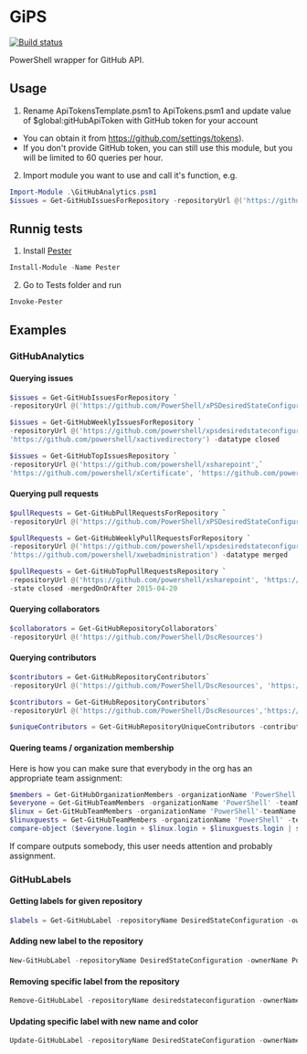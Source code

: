 # GiPS
[![Build status](https://ci.appveyor.com/api/projects/status/x4g36pbltk67l0n5?svg=true)](https://ci.appveyor.com/project/PowerShell/gips)

PowerShell wrapper for GitHub API.

## Usage
1) Rename ApiTokensTemplate.psm1 to ApiTokens.psm1 and update value of $global:gitHubApiToken with GitHub token for your account
  * You can obtain it from https://github.com/settings/tokens). 
  * If you don't provide GitHub token, you can still use this module, but you will be limited to 60 queries per hour. 
 
2) Import module you want to use and call it's function, e.g.

 ```powershell
Import-Module .\GitHubAnalytics.psm1
$issues = Get-GitHubIssuesForRepository -repositoryUrl @('https://github.com/PowerShell/GitHubKit')
```


## Runnig tests
1) Install [Pester](http://www.powershellgallery.com/packages/Pester/3.4.0) 

```powershell
Install-Module -Name Pester 
```

2) Go to Tests folder and run

```powershell
Invoke-Pester
```


## Examples

### GitHubAnalytics

#### Querying issues

```powershell
$issues = Get-GitHubIssuesForRepository `
-repositoryUrl @('https://github.com/PowerShell/xPSDesiredStateConfiguration')
```

```powershell
$issues = Get-GitHubWeeklyIssuesForRepository `
-repositoryUrl @('https://github.com/powershell/xpsdesiredstateconfiguration',`
'https://github.com/powershell/xactivedirectory') -datatype closed
```

```powershell
$issues = Get-GitHubTopIssuesRepository `
-repositoryUrl @('https://github.com/powershell/xsharepoint',`
'https://github.com/powershell/xCertificate', 'https://github.com/powershell/xwebadministration') -state open
```

#### Querying pull requests

```powershell
$pullRequests = Get-GitHubPullRequestsForRepository `
-repositoryUrl @('https://github.com/PowerShell/xPSDesiredStateConfiguration')
```

```powershell
$pullRequests = Get-GitHubWeeklyPullRequestsForRepository `
-repositoryUrl @('https://github.com/powershell/xpsdesiredstateconfiguration',`
'https://github.com/powershell/xwebadministration') -datatype merged
```

```powershell
$pullRequests = Get-GitHubTopPullRequestsRepository `
-repositoryUrl @('https://github.com/powershell/xsharepoint', 'https://github.com/powershell/xwebadministration')`
-state closed -mergedOnOrAfter 2015-04-20
```

#### Querying collaborators

```powershell
$collaborators = Get-GitHubRepositoryCollaborators`
-repositoryUrl @('https://github.com/PowerShell/DscResources')
```

#### Querying contributors

```powershell
$contributors = Get-GitHubRepositoryContributors`
-repositoryUrl @('https://github.com/PowerShell/DscResources', 'https://github.com/PowerShell/xWebAdministration')
```

```powershell
$contributors = Get-GitHubRepositoryContributors`
-repositoryUrl @('https://github.com/PowerShell/DscResources','https://github.com/PowerShell/xWebAdministration')

$uniqueContributors = Get-GitHubRepositoryUniqueContributors -contributors $contributors
```

#### Quering teams / organization membership

Here is how you can make sure that everybody in the org has an appropriate team assignment:
```powershell
$members = Get-GitHubOrganizationMembers -organizationName 'PowerShell'
$everyone = Get-GitHubTeamMembers -organizationName 'PowerShell' -teamName Everyone
$linux = Get-GitHubTeamMembers -organizationName 'PowerShell'-teamName 'Linux'
$linuxguests = Get-GitHubTeamMembers -organizationName 'PowerShell' -teamName 'Linux Guests'
compare-object ($everyone.login + $linux.login + $linuxguests.login | sort | unique) $members.login
```
If compare outputs somebody, this user needs attention and probably assignment.

### GitHubLabels

#### Getting labels for given repository
```powershell
$labels = Get-GitHubLabel -repositoryName DesiredStateConfiguration -ownerName Powershell
```

#### Adding new label to the repository
```powershell
New-GitHubLabel -repositoryName DesiredStateConfiguration -ownerName PowerShell -labelName TestLabel -labelColor BBBBBB
```

#### Removing specific label from the repository
```powershell
Remove-GitHubLabel -repositoryName desiredstateconfiguration -ownerName powershell -labelName TestLabel
```

#### Updating specific label with new name and color
```powershell
Update-GitHubLabel -repositoryName DesiredStateConfiguration -ownerName Powershell -labelName TestLabel -newLabelName NewTestLabel -labelColor BBBB00
```
